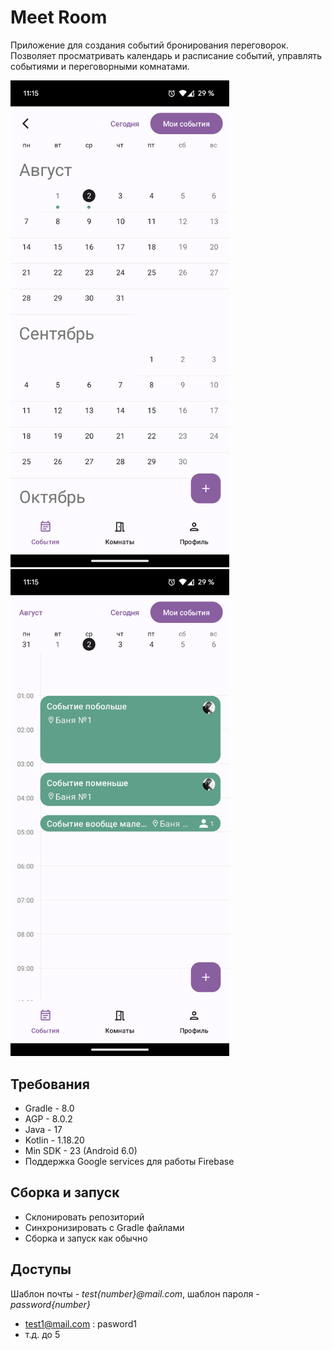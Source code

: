 # Meet Room

Приложение для создания событий бронирования переговорок. Позволяет просматривать календарь и
расписание событий, управлять событиями и переговорными комнатами.

<img src="https://github.com/umnvd/Meet-Room/blob/main/content/screenshots/calendar_1.png" width="350"> <img src="https://github.com/umnvd/Meet-Room/blob/main/content/screenshots/schedule_1.png" width="350"> 

## Требования

- Gradle - 8.0
- AGP - 8.0.2
- Java - 17
- Kotlin - 1.18.20
- Min SDK - 23 (Android 6.0)
- Поддержка Google services для работы Firebase

## Сборка и запуск

- Склонировать репозиторий
- Синхронизировать с Gradle файлами
- Сборка и запуск как обычно

## Доступы

Шаблон почты - _test{number}@mail.com_, шаблон пароля - _password{number}_

- test1@mail.com : pasword1
- т.д. до 5
